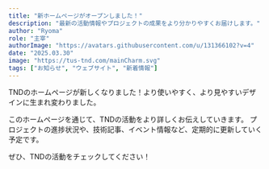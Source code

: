 ```yaml
---
title: "新ホームページがオープンしました！"
description: "最新の活動情報やプロジェクトの成果をより分かりやすくお届けします。"
author: "Ryoma"
role: "主宰"
authorImage: "https://avatars.githubusercontent.com/u/131366102?v=4"
date: "2025.03.30"
image: "https://tus-tnd.com/mainCharm.svg"
tags: ["お知らせ", "ウェブサイト", "新着情報"]
---
```



TNDのホームページが新しくなりました！より使いやすく、より見やすいデザインに生まれ変わりました。

このホームページを通じて、TNDの活動をより詳しくお伝えしていきます。
プロジェクトの進捗状況や、技術記事、イベント情報など、定期的に更新していく予定です。

ぜひ、TNDの活動をチェックしてください！